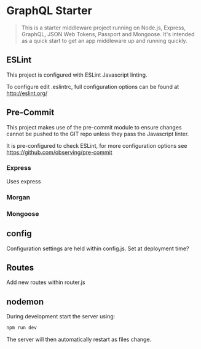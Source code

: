 # GraphQL Starter

> This is a starter middleware project running on Node.js, Express, GraphQL, JSON Web Tokens, Passport and Mongoose. It's intended as a quick start to get an app middleware up and running quickly.

## ESLint
This project is configured with ESLint Javascript linting.

To configure edit .eslintrc, full configuration options can be found at http://eslint.org/

## Pre-Commit
This project makes use of the pre-commit module to ensure changes cannot be pushed to the GIT repo unless they pass the Javascript linter.

It is pre-configured to check ESLint, for more configuration options see https://github.com/observing/pre-commit

### Express
Uses express

### Morgan

### Mongoose

## config
Configuration settings are held within config.js.
Set at deployment time?

## Routes
Add new routes within router.js

## nodemon
During development start the server using:

```Javascript
npm run dev
```
The server will then automatically restart as files change.
